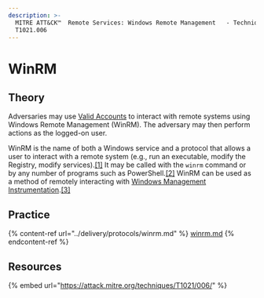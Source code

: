 ```yaml
---
description: >-
  MITRE ATT&CK™  Remote Services: Windows Remote Management   - Technique
  T1021.006
---
```


# WinRM

## Theory

Adversaries may use [Valid Accounts](https://attack.mitre.org/techniques/T1078) to interact with remote systems using Windows Remote Management (WinRM). The adversary may then perform actions as the logged-on user.

WinRM is the name of both a Windows service and a protocol that allows a user to interact with a remote system (e.g., run an executable, modify the Registry, modify services).[\[1\]](http://msdn.microsoft.com/en-us/library/aa384426) It may be called with the `winrm` command or by any number of programs such as PowerShell.[\[2\]](https://www.slideshare.net/kieranjacobsen/lateral-movement-with-power-shell-2) WinRM can be used as a method of remotely interacting with [Windows Management Instrumentation](https://attack.mitre.org/techniques/T1047).[\[3\]](https://msdn.microsoft.com/en-us/library/aa394582.aspx)

## Practice

{% content-ref url="../delivery/protocols/winrm.md" %}
[winrm.md](../delivery/protocols/winrm.md)
{% endcontent-ref %}

## Resources

{% embed url="https://attack.mitre.org/techniques/T1021/006/" %}
